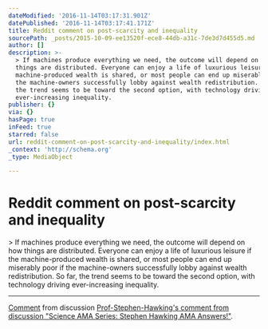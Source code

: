 ```yaml
---
dateModified: '2016-11-14T03:17:31.901Z'
datePublished: '2016-11-14T03:17:41.171Z'
title: Reddit comment on post-scarcity and inequality
sourcePath: _posts/2015-10-09-ee13520f-ece8-44db-a31c-7de3d7d455d5.md
author: []
description: >-
  > If machines produce everything we need, the outcome will depend on how
  things are distributed. Everyone can enjoy a life of luxurious leisure if the
  machine-produced wealth is shared, or most people can end up miserably poor if
  the machine-owners successfully lobby against wealth redistribution. So far,
  the trend seems to be toward the second option, with technology driving
  ever-increasing inequality.
publisher: {}
via: {}
hasPage: true
inFeed: true
starred: false
url: reddit-comment-on-post-scarcity-and-inequality/index.html
_context: 'http://schema.org'
_type: MediaObject

---
```

# Reddit comment on post-scarcity and inequality

\> If machines produce everything we need, the outcome will depend on how things are distributed. Everyone can enjoy a life of luxurious leisure if the machine-produced wealth is shared, or most people can end up miserably poor if the machine-owners successfully lobby against wealth redistribution. So far, the trend seems to be toward the second option, with technology driving ever-increasing inequality.

---

[Comment][0] from discussion [Prof-Stephen-Hawking's comment from discussion "Science AMA Series: Stephen Hawking AMA Answers!"][1].

[0]: https://www.reddit.com/r/science/comments/3nyn5i/science_ama_series_stephen_hawking_ama_answers/cvsdmkv
[1]: https://www.reddit.com/r/science/comments/3nyn5i/science_ama_series_stephen_hawking_ama_answers/